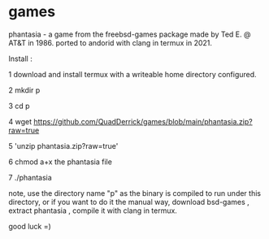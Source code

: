 # games
phantasia  -  a game from the freebsd-games package made by Ted E. @ AT&T in 1986.
ported to andorid with clang in termux in 2021. 

Install :

1 download and install termux with a writeable home directory configured.

2 mkdir p

3 cd p

4 wget https://github.com/QuadDerrick/games/blob/main/phantasia.zip?raw=true

5 'unzip phantasia.zip\?raw\=true'

6 chmod a+x the phantasia file

7 ./phantasia

note, use the directory name "p" as the binary is compiled to run under this directory,
or if you want to do it the manual way, download bsd-games , extract phantasia , compile it with clang in termux.

good luck =)
